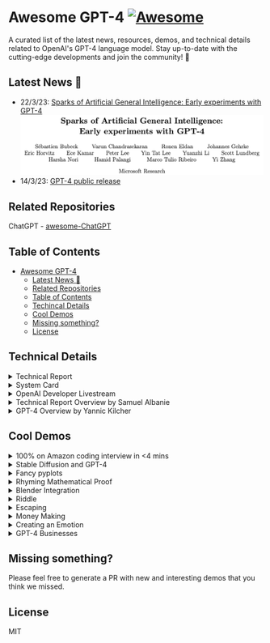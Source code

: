 # Awesome GPT-4 [![Awesome](https://awesome.re/badge.svg)](https://awesome.re)

A curated list of the latest news, resources, demos, and technical details related to OpenAI's GPT-4 language model. Stay up-to-date with the cutting-edge developments and join the community! :rocket:

## Latest News 🎉
- 22/3/23: [Sparks of Artificial General Intelligence: Early experiments with GPT-4](https://arxiv.org/abs/2303.12712)
![](images/sparks.png '')
- 14/3/23: [GPT-4 public release](https://openai.com/research/gpt-4)

## Related Repositories
ChatGPT - [awesome-ChatGPT](https://github.com/shoaibahmed/awesome-ChatGPT)


## Table of Contents
- [Awesome GPT-4](#awesome-gpt-4)
  - [Latest News 🎉](#latest-news-)
  - [Related Repositories](#related-repositories)
  - [Table of Contents](#table-of-contents)
  - [Techincal Details](#technical-details)
  - [Cool Demos](#cool-demos)
  - [Missing something?](#missing-something)
  - [License](#license)
 

## Technical Details

<details>
<summary>Technical Report</summary>
<br>

- https://arxiv.org/abs/2303.08774

  ![](images/technical_report.png '')
</details>


<details>
<summary>System Card</summary>
<br>

- https://cdn.openai.com/papers/gpt-4-system-card.pdf

  ![](images/system_card.png '')
</details>

<details>
<summary>OpenAI Developer Livestream</summary>
<br>

- https://www.youtube.com/live/outcGtbnMuQ?feature=share

  ![](images/openai_livestream.png '')
</details>


<details>
<summary>Technical Report Overview by Samuel Albanie</summary>
<br>

- https://youtu.be/b-eLeaUFn3o

  ![](images/samuel_gpt4.png '')
</details>



<details>
<summary>GPT-4 Overview by Yannic Kilcher</summary>
<br>

- https://youtu.be/2zW33LfffPc

  ![](images/yannic_gpt4.png '')
</details>




## Cool Demos

<details>
<summary>100% on Amazon coding interview in <4 mins</summary>
<br>
- https://arxiv.org/abs/2303.12712

  ![](images/amazon.png '')
</details>


<details>
<summary>Stable Diffusion and GPT-4</summary>
<br>
- https://arxiv.org/abs/2303.12712

  ![](images/stable_diffusion.png '')
</details>


<details>
<summary>Fancy pyplots</summary>
<br>
- https://arxiv.org/abs/2303.12712

  ![](images/fancy_pyplots.png '')
</details>


<details>
<summary>Rhyming Mathematical Proof</summary>
<br>
- https://arxiv.org/abs/2303.12712

  ![](images/rhyme_prime.png '')
</details>


<details>
<summary>Blender Integration</summary>
<br>

- https://twitter.com/gd3kr/status/1638149299925307392

  ![](images/tweet_blender.png '')
</details>

<details>
<summary>Riddle</summary>
<br>

- https://twitter.com/LeoKelion/status/1637940969738756097

  ![](images/tweet_riddle.png '')
</details>

<details>
<summary>Escaping</summary>
<br>

- https://twitter.com/michalkosinski/status/1636683810631974912

  ![](images/tweet_escaping.png '')
</details>

<details>
<summary>Money Making</summary>
<br>

- https://twitter.com/jacksonfall/status/1636107218859745286

  ![](images/tweet_money_making.png '')
</details>

<details>
<summary>Creating an Emotion</summary>
<br>

- https://twitter.com/rowancheung/status/1638255678992052233

  ![](images/tweet_emotion.png '')
</details>

<details>
<summary>GPT-4 Businesses</summary>
<br>

- https://twitter.com/TheRundownAI/status/1638241844042559499

  ![](images/tweet_businesses.png '')
</details>





## Missing something?

Please feel free to generate a PR with new and interesting demos that you think we missed.

## License

MIT
